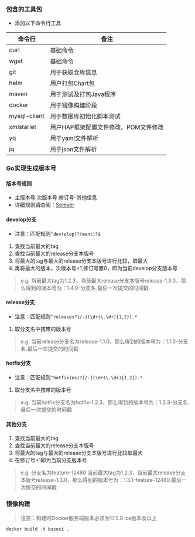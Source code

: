 ### 包含的工具包
- 添加以下命令行工具

命令行 | 备注
---|---
curl | 基础命令
wget | 基础命令
git | 用于获取仓库信息
helm | 用户打包Chart包
maven | 用于测试及打包Java程序
docker | 用于镜像构建阶段
mysql-client | 用于数据库初始化脚本测试
xmlstarlet | 用户HAP框架配置文件修改、POM文件修改
yq | 用于yaml文件解析
jq | 用于json文件解析

### Go实现生成版本号

#### 版本号规则

- 主版本号.次版本号.修订号-其他信息
- 详细规则请查阅：[Semver](https://semver.org/lang/zh-CN/)

#### develop分支

- 注意：匹配规则`^dev(elop)?(ment)?$`

1. 查找当前最大的tag
1. 查找当前最大的release分支本版号
1. 将最大的tag与最大的release分支本版号进行比较，取最大
1. 再将最大的版本，次版本号+1,修订号置0，即为当前develop分支版本号

> e.g. 当前最大tag为1.2.3，当前最大release分支本版号release-1.3.0，那么得到的版本号为：1.4.0-分支名.最后一次提交的时间戳

#### release分支

- 注意：匹配规则`^releases?[/-](\d+(\.\d+){1,2}).*`

1. 取分支名中携带的版本号

> e.g. 当前release分支名为release-1.1.0，那么得到的版本号为：1.1.0-分支名.最后一次提交的时间戳

#### hotfix分支

- 注意：匹配规则`^hotfix(es)?[/-](\d+(\.\d+){1,2}).*`

1. 取分支名中携带的版本号

> e.g. 当前hotfix分支名为hotfix-1.2.3，那么得到的版本号为：1.2.3-分支名.最后一次提交的时间戳

#### 其他分支

1. 查找当前最大的tag
1. 查找当前最大的release分支本版号
1. 将最大的tag与最大的release分支本版号进行比较取最大
1. 在修订号+1即为当前分支版本号

> e.g. 分支名为feature-12480 当前最大tag为1.2.3，当前最大release分支本版号release-1.3.0，那么得到的版本号为：1.3.1-feature-12480.最后一次提交的时间戳

### 镜像构建

> 注意：构建时Docker服务端版本必须为17.5.0-ce版本及以上

```
docker build -t baseci .
```